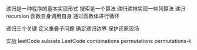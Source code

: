 
递归是一种程序的基本实现形式
搜索是一个算法
递归递推实现一些列算法
递归recursion
函数自身调用自身
通过函数体进行循环

递归三个关键
定义重叠子问题
确定递归边界
保护还原现场

实战
leetCode subsets
LeetCode combinations
permutations
permutations-ii